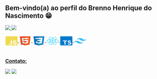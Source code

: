 ## Bem-vindo(a) ao perfil do Brenno Henrique do Nascimento 😁

 <div>
   <a href="https://github.com/bhn-1302">
   <img height="180em" src="https://github-readme-stats.vercel.app/api?username=bhn-1302&show_icons=true&theme=panda&include_all_commits=true&count_private=true"/>
   <img height="180em" src="https://github-readme-stats.vercel.app/api/top-langs/?username=bhn-1302&layout=compact&langs_count=6&theme=panda"/>
</div>
    
<div style="display: inline_block"><br>
  <img align="center" alt="Js" height="30" width="40" src="https://raw.githubusercontent.com/devicons/devicon/master/icons/javascript/javascript-plain.svg">
  <img align="center" alt="HTML" height="30" width="40" src="https://raw.githubusercontent.com/devicons/devicon/master/icons/html5/html5-original.svg">
  <img align="center" alt="CSS" height="30" width="40" src="https://raw.githubusercontent.com/devicons/devicon/master/icons/css3/css3-original.svg">
 <img align="center" alt="REACT" height="30" width="40" src="https://raw.githubusercontent.com/devicons/devicon/master/icons/react/react-original.svg">
 <img align="center" alt="TYPESCRIPT" height="30" width="40" src="https://raw.githubusercontent.com/devicons/devicon/master/icons/typescript/typescript-original.svg">
 <img align="center" alt="TAILWIND" height="30" width="40" src="https://raw.githubusercontent.com/devicons/devicon/master/icons/tailwindcss/tailwindcss-original.svg">
</div>
 
<br>
 
### Contato:
 
<div>
  <a href = "mailto:nascimenttobrenno1302@gmail.com" target="_blank"><img src="https://img.shields.io/badge/-Gmail-%23333?style=for-the-badge&logo=gmail&logoColor=white" target="_blank"></a>
 <a href="https://www.linkedin.com/in/brenno-henrique-nascimento" target="_blank" rel="noopener noreferrer">
  <img src="https://img.shields.io/badge/-LinkedIn-%230077B5?style=for-the-badge&logo=linkedin&logoColor=white">
</a>
</div>
